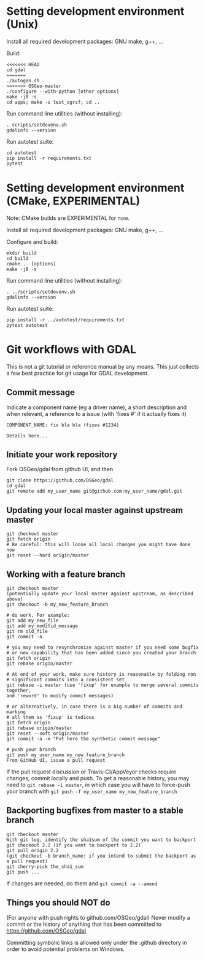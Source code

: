 Setting development environment (Unix)
======================================

Install all required development packages: GNU make, g++, ...

Build:

```
<<<<<<< HEAD
cd gdal
=======
./autogen.sh
>>>>>>> OSGeo-master
./configure --with-python [other options]
make -j8 -s
cd apps; make -s test_ogrsf; cd ..
```

Run command line utilities (without installing):
```
. scripts/setdevenv.sh
gdalinfo --version
```

Run autotest suite:
```
cd autotest
pip install -r requirements.txt
pytest
```

Setting development environment (CMake, EXPERIMENTAL)
=====================================================

Note: CMake builds are EXPERIMENTAL for now.

Install all required development packages: GNU make, g++, ...

Configure and build:

```
mkdir build
cd build
cmake .. [options]
make -j8 -s
```

Run command line utilities (without installing):
```
. ../scripts/setdevenv.sh
gdalinfo --version
```

Run autotest suite:
```
pip install -r ../autotest/requirements.txt
pytest autotest
```

Git workflows with GDAL
=======================

This is not a git tutorial or reference manual by any means. This just collects
a few best practice for git usage for GDAL development.

Commit message
--------------

Indicate a component name (eg a driver name), a short description and when
relevant, a reference to a issue (with 'fixes #' if it actually fixes it)

```
COMPONENT_NAME: fix bla bla (fixes #1234)

Details here...
```

Initiate your work repository
-----------------------------

Fork OSGeo/gdal from github UI, and then
```
git clone https://github.com/OSGeo/gdal
cd gdal
git remote add my_user_name git@github.com:my_user_name/gdal.git
```

Updating your local master against upstream master
--------------------------------------------------

```
git checkout master
git fetch origin
# Be careful: this will loose all local changes you might have done now
git reset --hard origin/master
```

Working with a feature branch
-----------------------------

```
git checkout master
(potentially update your local master against upstream, as described above)
git checkout -b my_new_feature_branch

# do work. For example:
git add my_new_file
git add my_modifid_message
git rm old_file
git commit -a

# you may need to resynchronize against master if you need some bugfix
# or new capability that has been added since you created your branch
git fetch origin
git rebase origin/master

# At end of your work, make sure history is reasonable by folding non
# significant commits into a consistent set
git rebase -i master (use 'fixup' for example to merge several commits together,
and 'reword' to modify commit messages)

# or alternatively, in case there is a big number of commits and marking
# all them as 'fixup' is tedious
git fetch origin
git rebase origin/master
git reset --soft origin/master
git commit -a -m "Put here the synthetic commit message"

# push your branch
git push my_user_name my_new_feature_branch
From GitHub UI, issue a pull request
```

If the pull request discussion or Travis-CI/AppVeyor checks require changes,
commit locally and push. To get a reasonable history, you may need to
```git rebase -i master```, in which case you will have to force-push your
branch with ```git push -f my_user_name my_new_feature_branch```


Backporting bugfixes from master to a stable branch
---------------------------------------------------

```
git checkout master
With git log, identify the sha1sum of the commit you want to backport
git checkout 2.2 (if you want to backport to 2.2)
git pull origin 2.2
(git checkout -b branch_name: if you intend to submit the backport as a pull request)
git cherry-pick the_sha1_sum
git push ...
```
If changes are needed, do them and ```git commit -a --amend```


Things you should NOT do
------------------------

(For anyone with push rights to github.com/OSGeo/gdal) Never modify a commit or
the history of anything that has been
committed to https://github.com/OSGeo/gdal

Committing symbolic links is allowed only under the .github directory in order to
avoid potential problems on Windows.
